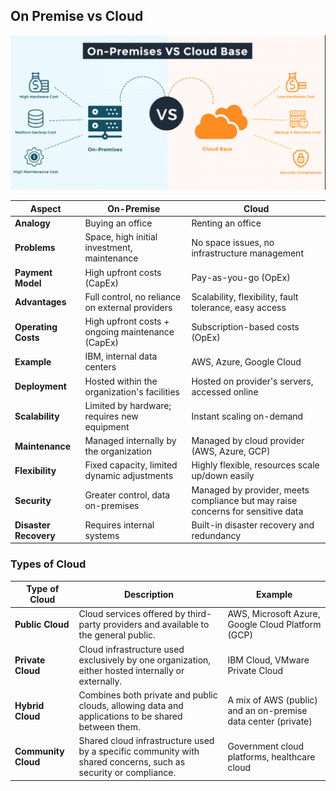 ## On Premise vs Cloud

![alt text](Images/On%20Premise%20vs%20Cloud.png)

| **Aspect**           | **On-Premise**                              | **Cloud**                                      |
|----------------------|---------------------------------------------|------------------------------------------------|
| **Analogy**          | Buying an office                           | Renting an office                              |
| **Problems**         | Space, high initial investment, maintenance | No space issues, no infrastructure management  |
| **Payment Model**    | High upfront costs (CapEx)                 | Pay-as-you-go (OpEx)                           |
| **Advantages**       | Full control, no reliance on external providers | Scalability, flexibility, fault tolerance, easy access |
| **Operating Costs**  | High upfront costs + ongoing maintenance (CapEx) | Subscription-based costs (OpEx)               |
| **Example**          | IBM, internal data centers                 | AWS, Azure, Google Cloud                       |
| **Deployment**       | Hosted within the organization's facilities | Hosted on provider's servers, accessed online |
| **Scalability**      | Limited by hardware; requires new equipment | Instant scaling on-demand                     |
| **Maintenance**      | Managed internally by the organization     | Managed by cloud provider (AWS, Azure, GCP)   |
| **Flexibility**      | Fixed capacity, limited dynamic adjustments | Highly flexible, resources scale up/down easily |
| **Security**         | Greater control, data on-premises          | Managed by provider, meets compliance but may raise concerns for sensitive data |
| **Disaster Recovery**| Requires internal systems                  | Built-in disaster recovery and redundancy     |


### Types of Cloud

| **Type of Cloud**   | **Description**                                                                 | **Example**                                    |
|---------------------|---------------------------------------------------------------------------------|------------------------------------------------|
| **Public Cloud**    | Cloud services offered by third-party providers and available to the general public. | AWS, Microsoft Azure, Google Cloud Platform (GCP) |
| **Private Cloud**   | Cloud infrastructure used exclusively by one organization, either hosted internally or externally. | IBM Cloud, VMware Private Cloud               |
| **Hybrid Cloud**    | Combines both private and public clouds, allowing data and applications to be shared between them. | A mix of AWS (public) and an on-premise data center (private) |
| **Community Cloud** | Shared cloud infrastructure used by a specific community with shared concerns, such as security or compliance. | Government cloud platforms, healthcare cloud      |
